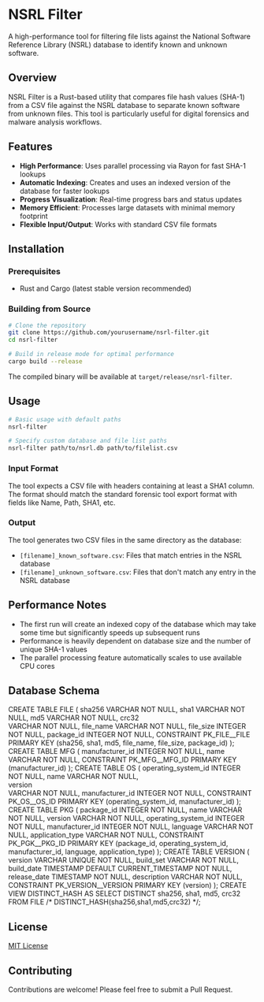 # NSRL Filter

A high-performance tool for filtering file lists against the National Software Reference Library (NSRL) database to identify known and unknown software.

## Overview

NSRL Filter is a Rust-based utility that compares file hash values (SHA-1) from a CSV file against the NSRL database to separate known software from unknown files. This tool is particularly useful for digital forensics and malware analysis workflows.

## Features

- **High Performance**: Uses parallel processing via Rayon for fast SHA-1 lookups
- **Automatic Indexing**: Creates and uses an indexed version of the database for faster lookups
- **Progress Visualization**: Real-time progress bars and status updates
- **Memory Efficient**: Processes large datasets with minimal memory footprint
- **Flexible Input/Output**: Works with standard CSV file formats

## Installation

### Prerequisites

- Rust and Cargo (latest stable version recommended)

### Building from Source

```bash
# Clone the repository
git clone https://github.com/yourusername/nsrl-filter.git
cd nsrl-filter

# Build in release mode for optimal performance
cargo build --release
```

The compiled binary will be available at `target/release/nsrl-filter`.

## Usage

```bash
# Basic usage with default paths
nsrl-filter

# Specify custom database and file list paths
nsrl-filter path/to/nsrl.db path/to/filelist.csv
```

### Input Format

The tool expects a CSV file with headers containing at least a SHA1 column. The format should match the standard forensic tool export format with fields like Name, Path, SHA1, etc.

### Output

The tool generates two CSV files in the same directory as the database:
- `[filename]_known_software.csv`: Files that match entries in the NSRL database
- `[filename]_unknown_software.csv`: Files that don't match any entry in the NSRL database

## Performance Notes

- The first run will create an indexed copy of the database which may take some time but significantly speeds up subsequent runs
- Performance is heavily dependent on database size and the number of unique SHA-1 values
- The parallel processing feature automatically scales to use available CPU cores

## Database Schema

CREATE TABLE FILE ( 
sha256     VARCHAR NOT NULL, 
sha1       VARCHAR NOT NULL, 
md5        VARCHAR NOT NULL, 
crc32      
VARCHAR NOT NULL, 
file_name  VARCHAR NOT NULL, 
file_size  INTEGER NOT NULL, 
package_id INTEGER NOT NULL, 
CONSTRAINT PK_FILE__FILE PRIMARY KEY (sha256, sha1, md5, file_name, file_size, package_id) 
); 
CREATE TABLE MFG ( 
manufacturer_id INTEGER NOT NULL, 
name            VARCHAR NOT NULL, 
CONSTRAINT PK_MFG__MFG_ID PRIMARY KEY (manufacturer_id) 
); 
CREATE TABLE OS ( 
operating_system_id INTEGER NOT NULL, 
name                VARCHAR NOT NULL,   
version             
VARCHAR NOT NULL, 
manufacturer_id     INTEGER NOT NULL, 
CONSTRAINT PK_OS__OS_ID PRIMARY KEY (operating_system_id, manufacturer_id) 
); 
CREATE TABLE PKG ( 
package_id          INTEGER NOT NULL, 
name                VARCHAR NOT NULL, 
version             VARCHAR NOT NULL, 
operating_system_id INTEGER NOT NULL, 
manufacturer_id     INTEGER NOT NULL, 
language            VARCHAR NOT NULL, 
application_type    VARCHAR NOT NULL, 
CONSTRAINT PK_PGK__PKG_ID PRIMARY KEY (package_id, operating_system_id, manufacturer_id, language, 
application_type) 
); 
CREATE TABLE VERSION ( 
version      VARCHAR UNIQUE NOT NULL, 
build_set    VARCHAR NOT NULL, 
build_date   TIMESTAMP DEFAULT CURRENT_TIMESTAMP NOT NULL, 
release_date TIMESTAMP NOT NULL, 
description  VARCHAR NOT NULL, 
CONSTRAINT PK_VERSION__VERSION PRIMARY KEY (version) 
); 
CREATE VIEW DISTINCT_HASH AS 
SELECT DISTINCT 
sha256, 
sha1, 
md5, 
crc32 
FROM 
FILE 
/* DISTINCT_HASH(sha256,sha1,md5,crc32) */;

## License

[MIT License](LICENSE)

## Contributing

Contributions are welcome! Please feel free to submit a Pull Request.